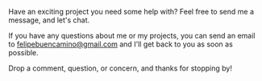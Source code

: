 Have an exciting project you need some help with? Feel free to send me a message, and let's chat.

If you have any questions about me or my projects, you can send an email to felipebuencamino@gmail.com and I'll get back to you as soon as possible.

Drop a comment, question, or concern, and thanks for stopping by!
